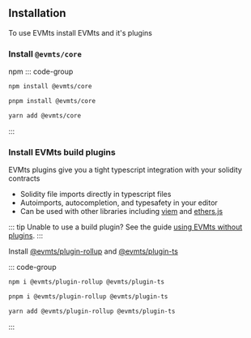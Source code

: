 ## Installation

To use EVMts install EVMts and it's plugins

### Install `@evmts/core`

npm
::: code-group

```bash [npm]
npm install @evmts/core
```

```bash [pnpm]
pnpm install @evmts/core
```

```bash [yarn]
yarn add @evmts/core
```

:::

### Install EVMts build plugins

EVMts plugins give you a tight typescript integration with your solidity contracts

- Solidity file imports directly in typescript files
- Autoimports, autocompletion, and typesafety in your editor
- Can be used with other libraries including [viem](../guide/viem-usage.md) and [ethers.js](../guide/ethers-usage.md)

::: tip
Unable to use a build plugin? See the guide [using EVMts without plugins](../guide/using-evmts-without-plugins.md).
:::

Install [@evmts/plugin-rollup](../plugin-reference/rollup.md) and [@evmts/plugin-ts](../plugin-reference/rollup.md)

::: code-group

```bash [npm]
npm i @evmts/plugin-rollup @evmts/plugin-ts
```

```bash [pnpm]
pnpm i @evmts/plugin-rollup @evmts/plugin-ts
```

```bash [yarn]
yarn add @evmts/plugin-rollup @evmts/plugin-ts
```

:::
